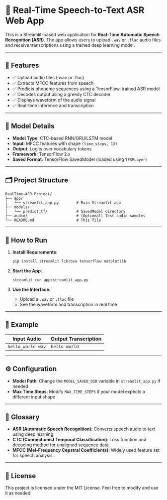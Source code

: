 # 🎤 Real-Time Speech-to-Text ASR Web App

This is a Streamlit-based web application for **Real-Time Automatic Speech Recognition (ASR)**. The app allows users to upload `.wav` or `.flac` audio files and receive transcriptions using a trained deep learning model.

---

## 📌 Features

- ✅ Upload audio files (.wav or .flac)
- ✅ Extracts MFCC features from speech
- ✅ Predicts phoneme sequences using a TensorFlow-trained ASR model
- ✅ Decodes output using a greedy CTC decoder
- ✅ Displays waveform of the audio signal
- ✅ Real-time inference and transcription

---

## 🧠 Model Details

- **Model Type**: CTC-based RNN/GRU/LSTM model
- **Input**: MFCC features with shape `(time_steps, 13)`
- **Output**: Logits over vocabulary tokens
- **Framework**: TensorFlow 2.x
- **Saved Format**: TensorFlow SavedModel (loaded using `TFSMLayer`)

---

## 🗂 Project Structure

```
RealTime-ASR-Project/
├── app/
│   └── streamlit_app.py        # Main Streamlit app
├── models/
│   └── predict_tf/             # SavedModel directory
├── audio/                      # (Optional) Test audio samples
└── README.md                   # This file
```

---

## 🚀 How to Run

1. **Install Requirements**:
   ```bash
   pip install streamlit librosa tensorflow matplotlib
   ```

2. **Start the App**:
   ```bash
   streamlit run app/streamlit_app.py
   ```

3. **Use the Interface**:
   - Upload a `.wav` or `.flac` file
   - See the waveform and transcription in real time

---

## 🧪 Example

| Input Audio        | Output Transcription |
|--------------------|----------------------|
| `hello_world.wav`  | `hello world`        |

---

## ⚙️ Configuration

- **Model Path**: Change the `MODEL_SAVED_DIR` variable in `streamlit_app.py` if needed
- **Max Time Steps**: Modify `MAX_TIME_STEPS` if your model expects a different input shape

---

## 📖 Glossary

- **ASR (Automatic Speech Recognition)**: Converts speech audio to text using deep learning.
- **CTC (Connectionist Temporal Classification)**: Loss function and decoding method for unaligned sequence data.
- **MFCC (Mel-Frequency Cepstral Coefficients)**: Widely used feature set for speech analysis.

---


## 📝 License

This project is licensed under the MIT License. Feel free to modify and use it as needed.
